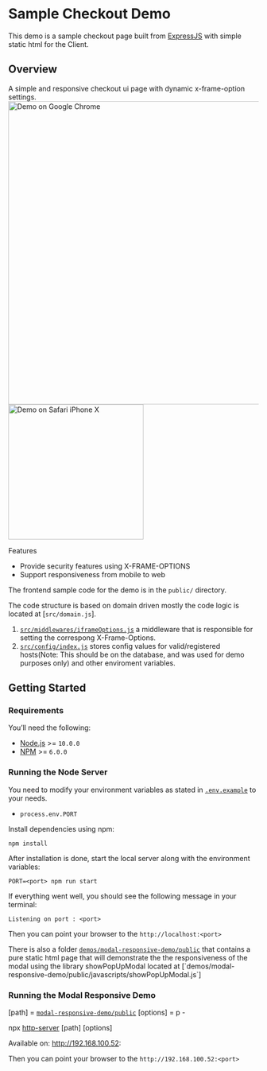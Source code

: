 # Sample Checkout Demo

This demo is a sample checkout page built from [ExpressJS](https://expressjs.com/) with simple static html for the Client.

## Overview

A simple and responsive checkout ui page with dynamic x-frame-option settings.
<img src="public/images/screenshots/demo-desktop.png" alt="Demo on Google Chrome" width="610"><img src="public/images/screenshots/demo-mobile.png" alt="Demo on Safari iPhone X" width="272">

Features

- Provide security features using X-FRAME-OPTIONS
- Support responsiveness from mobile to web

The frontend sample code for the demo is in the `public/` directory.

The code structure is based on domain driven
mostly the code logic is located at [`src/domain.js`].

1.  [`src/middlewares/iframeOptions.js`](src/middlewares/iframeOptions.js) a middleware that is responsible for setting the correspong X-Frame-Options.
2.  [`src/config/index.js`](src/config/index.js) stores config values for valid/registered hosts(Note: This should be on the database, and was used for demo purposes only) and other enviroment variables.

## Getting Started

### Requirements

You’ll need the following:

- [Node.js](https://nodejs.org) >= `10.0.0`
- [NPM](https://npmjs.org) >= `6.0.0`

### Running the Node Server

You need to modify your environment variables as stated in [`.env.example`](.env.example) to your needs.

- `process.env.PORT`

Install dependencies using npm:

    npm install

After installation is done, start the local server along with the environment variables:

    PORT=<port> npm run start

If everything went well, you should see the following message in your terminal:

    Listening on port : <port>

Then you can point your browser to the `http://localhost:<port>`

There is also a folder [`demos/modal-responsive-demo/public`](demos/modal-responsive-demo/public`) that contains a pure static html page that will demonstrate the
the responsiveness of the modal using the library showPopUpModal located at [`demos/modal-responsive-demo/public/javascripts/showPopUpModal.js`]

### Running the Modal Responsive Demo

[path] = [`modal-responsive-demo/public`](demos/modal-responsive-demo/public`)
[options] = p - <port>

npx [http-server](https://www.npmjs.com/package/http-server) [path] [options]

Available on: http://192.168.100.52: <port>

Then you can point your browser to the `http://192.168.100.52:<port>`
